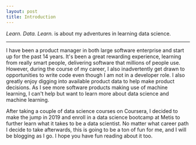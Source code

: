 ```yaml
---
layout: post
title: Introduction
---
```


*Learn. Data. Learn.* is about my adventures in learning data science.

-----

I have been a product manager in both large software enterprise and start up for the past 14 years. It's been a great rewarding experience, learning from really smart people, delivering software that millions of people use. However, during the course of my career, I also inadvertently get drawn to opportunities to write code even though I am not in a developer role. I also greatly enjoy digging into available product data to help make product decisions. As I see more software products making use of machine learning, I can't help but want to learn more about data science and machine learning.

After taking a couple of data science courses on Coursera, I decided to make the jump in 2019 and enroll in a data science bootcamp at Metis to further learn what it takes to be a data scientist. No matter what career path I decide to take afterwards,  this is going to be a ton of fun for me, and I will be blogging as I go. I hope you have fun reading about it too.
